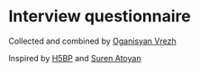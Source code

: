 # Interview questionnaire

Collected and combined by [Oganisyan Vrezh](oganisyan.com)

Inspired by [H5BP](https://github.com/h5bp/Front-end-Developer-Interview-Questions) and [Suren Atoyan](https://github.com/suren-atoyan/Technical-Interview)
